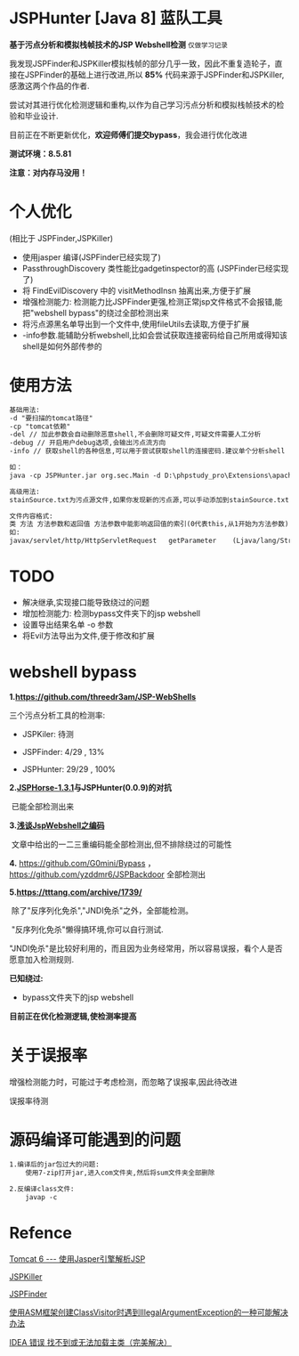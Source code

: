 # JSPHunter [Java 8] 蓝队工具

**基于污点分析和模拟栈帧技术的JSP Webshell检测**     `仅做学习记录`

我发现JSPFinder和JSPKiller模拟栈帧的部分几乎一致，因此不重复造轮子，直接在JSPFinder的基础上进行改进,所以 **85%** 代码来源于JSPFinder和JSPKiller,感激这两个作品的作者.   

尝试对其进行优化检测逻辑和重构,以作为自己学习污点分析和模拟栈帧技术的检验和毕业设计.

目前正在不断更新优化，**欢迎师傅们提交bypass**，我会进行优化改进

**测试环境：8.5.81**

**注意：对内存马没用！**

# 个人优化

(相比于 JSPFinder,JSPKiller)

- 使用jasper 编译(JSPFinder已经实现了)
- PassthroughDiscovery 类性能比gadgetinspector的高 (JSPFinder已经实现了)
- 将 FindEvilDiscovery 中的 visitMethodInsn 抽离出来,方便于扩展
- 增强检测能力: 检测能力比JSPFinder更强,检测正常jsp文件格式不会报错,能把"webshell bypass"的绕过全部检测出来
- 将污点源黑名单导出到一个文件中,使用fileUtils去读取,方便于扩展
- -info参数.能辅助分析webshell,比如会尝试获取连接密码给自己所用或得知该shell是如何外部传参的

# 使用方法

```md
基础用法:
-d "要扫描的tomcat路径"
-cp "tomcat依赖"
-del // 加此参数会自动删除恶意shell,不会删除可疑文件,可疑文件需要人工分析
-debug // 开启用户debug选项,会输出污点流方向
-info // 获取shell的各种信息,可以用于尝试获取shell的连接密码.建议单个分析shell

如：
java -cp JSPHunter.jar org.sec.Main -d D:\phpstudy_pro\Extensions\apache-tomcat-8.5.81\webapps\ROOT -cp D:\phpstudy_pro\Extensions\apache-tomcat-8.5.81\lib -del 

高级用法:
stainSource.txt为污点源文件,如果你发现新的污点源,可以手动添加到stainSource.txt,进而增强检测能力.

文件内容格式:
类 方法 方法参数和返回值 方法参数中能影响返回值的索引(0代表this,从1开始为方法参数)
如:
javax/servlet/http/HttpServletRequest	getParameter	(Ljava/lang/String;)Ljava/lang/String;	0,
```

# TODO

- 解决继承,实现接口能导致绕过的问题
- 增加检测能力:   检测bypass文件夹下的jsp webshell
- 设置导出结果名单 -o 参数
- 将Evil方法导出为文件,便于修改和扩展

# webshell bypass

**1.https://github.com/threedr3am/JSP-WebShells**

三个污点分析工具的检测率:

- JSPKiler: 待测

- JSPFinder:  4/29 ,  13%

- JSPHunter: 29/29 , 100%

**2.[JSPHorse-1.3.1](https://github.com/CrackerCat/JSPHorse)与JSPHunter(0.0.9)的对抗**

​	已能全部检测出来

**3.[浅谈JspWebshell之编码](https://tttang.com/archive/1840/)**

​	文章中给出的一二三重编码能全部检测出,但不排除绕过的可能性

**4.** https://github.com/G0mini/Bypass	，https://github.com/yzddmr6/JSPBackdoor	全部检测出 

**5.https://tttang.com/archive/1739/**

​	除了"反序列化免杀","JNDI免杀"之外，全部能检测。

​	"反序列化免杀"懒得搞环境,你可以自行测试.

​	"JNDI免杀"是比较好利用的，而且因为业务经常用，所以容易误报，看个人是否愿意加入检测规则.

**已知绕过:**

- bypass文件夹下的jsp webshell

**目前正在优化检测逻辑,使检测率提高**



# 关于误报率

增强检测能力时，可能过于考虑检测，而忽略了误报率,因此待改进

误报率待测



# 源码编译可能遇到的问题

```md
1.编译后的jar包过大的问题:
	使用7-zip打开jar,进入com文件夹,然后将sum文件夹全部删除
	
2.反编译class文件:
	javap -c 	
```



# Refence

[Tomcat 6 --- 使用Jasper引擎解析JSP](https://www.cnblogs.com/xing901022/p/4592159.html)

[JSPKiller](https://github.com/changheluor007/JSPKiller)

[JSPFinder](https://github.com/flowerwind/JspFinder)

[使用ASM框架创建ClassVisitor时遇到IllegalArgumentException的一种可能解决办法](https://blog.csdn.net/fwhdzh/article/details/128694172)

[IDEA 错误 找不到或无法加载主类（完美解决）](https://blog.csdn.net/l_mloveforever/article/details/112725753)
